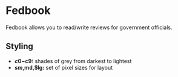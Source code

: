 # Fedbook

Fedbook allows you to read/write reviews for government officials.

## Styling

- **$c0-$c9:** shades of grey from darkest to lightest
- **$sm,$md,$lg:** set of pixel sizes for layout